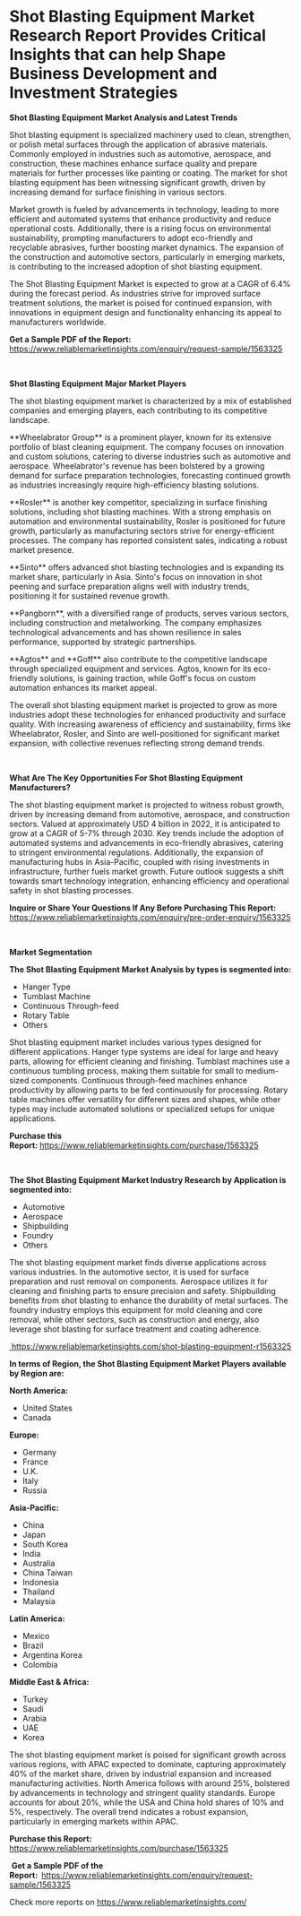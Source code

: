 <p><h1>Shot Blasting Equipment Market Research Report Provides Critical Insights that can help Shape Business Development and Investment Strategies</h1></p><p><strong>Shot Blasting Equipment Market Analysis and Latest Trends</strong></p>
<p><p>Shot blasting equipment is specialized machinery used to clean, strengthen, or polish metal surfaces through the application of abrasive materials. Commonly employed in industries such as automotive, aerospace, and construction, these machines enhance surface quality and prepare materials for further processes like painting or coating. The market for shot blasting equipment has been witnessing significant growth, driven by increasing demand for surface finishing in various sectors.</p><p>Market growth is fueled by advancements in technology, leading to more efficient and automated systems that enhance productivity and reduce operational costs. Additionally, there is a rising focus on environmental sustainability, prompting manufacturers to adopt eco-friendly and recyclable abrasives, further boosting market dynamics. The expansion of the construction and automotive sectors, particularly in emerging markets, is contributing to the increased adoption of shot blasting equipment.</p><p>The Shot Blasting Equipment Market is expected to grow at a CAGR of 6.4% during the forecast period. As industries strive for improved surface treatment solutions, the market is poised for continued expansion, with innovations in equipment design and functionality enhancing its appeal to manufacturers worldwide.</p></p>
<p><strong>Get a Sample PDF of the Report:&nbsp;</strong> <a href="https://www.reliablemarketinsights.com/enquiry/request-sample/1563325?utm_campaign=2004&utm_medium=2&utm_source=Github&utm_content=ia&utm_term=22022025&utm_id=shot-blasting-equipment">https://www.reliablemarketinsights.com/enquiry/request-sample/1563325</a></p>
<p>&nbsp;</p>
<p><strong>Shot Blasting Equipment Major Market Players</strong></p>
<p><p>The shot blasting equipment market is characterized by a mix of established companies and emerging players, each contributing to its competitive landscape.</p><p>**Wheelabrator Group** is a prominent player, known for its extensive portfolio of blast cleaning equipment. The company focuses on innovation and custom solutions, catering to diverse industries such as automotive and aerospace. Wheelabrator's revenue has been bolstered by a growing demand for surface preparation technologies, forecasting continued growth as industries increasingly require high-efficiency blasting solutions.</p><p>**Rosler** is another key competitor, specializing in surface finishing solutions, including shot blasting machines. With a strong emphasis on automation and environmental sustainability, Rosler is positioned for future growth, particularly as manufacturing sectors strive for energy-efficient processes. The company has reported consistent sales, indicating a robust market presence.</p><p>**Sinto** offers advanced shot blasting technologies and is expanding its market share, particularly in Asia. Sinto's focus on innovation in shot peening and surface preparation aligns well with industry trends, positioning it for sustained revenue growth.</p><p>**Pangborn**, with a diversified range of products, serves various sectors, including construction and metalworking. The company emphasizes technological advancements and has shown resilience in sales performance, supported by strategic partnerships.</p><p>**Agtos** and **Goff** also contribute to the competitive landscape through specialized equipment and services. Agtos, known for its eco-friendly solutions, is gaining traction, while Goff's focus on custom automation enhances its market appeal.</p><p>The overall shot blasting equipment market is projected to grow as more industries adopt these technologies for enhanced productivity and surface quality. With increasing awareness of efficiency and sustainability, firms like Wheelabrator, Rosler, and Sinto are well-positioned for significant market expansion, with collective revenues reflecting strong demand trends.</p></p>
<p>&nbsp;</p>
<p><strong>What Are The Key Opportunities For Shot Blasting Equipment Manufacturers?</strong></p>
<p><p>The shot blasting equipment market is projected to witness robust growth, driven by increasing demand from automotive, aerospace, and construction sectors. Valued at approximately USD 4 billion in 2022, it is anticipated to grow at a CAGR of 5-7% through 2030. Key trends include the adoption of automated systems and advancements in eco-friendly abrasives, catering to stringent environmental regulations. Additionally, the expansion of manufacturing hubs in Asia-Pacific, coupled with rising investments in infrastructure, further fuels market growth. Future outlook suggests a shift towards smart technology integration, enhancing efficiency and operational safety in shot blasting processes.</p></p>
<p><strong>Inquire or Share Your Questions If Any Before Purchasing This Report:</strong> <a href="https://www.reliablemarketinsights.com/enquiry/pre-order-enquiry/1563325?utm_campaign=2004&utm_medium=2&utm_source=Github&utm_content=ia&utm_term=22022025&utm_id=shot-blasting-equipment">https://www.reliablemarketinsights.com/enquiry/pre-order-enquiry/1563325</a></p>
<p>&nbsp;</p>
<p><strong>Market Segmentation</strong></p>
<p><strong>The Shot Blasting Equipment Market Analysis by types is segmented into:</strong></p>
<p><ul><li>Hanger Type</li><li>Tumblast Machine</li><li>Continuous Through-feed</li><li>Rotary Table</li><li>Others</li></ul></p>
<p><p>Shot blasting equipment market includes various types designed for different applications. Hanger type systems are ideal for large and heavy parts, allowing for efficient cleaning and finishing. Tumblast machines use a continuous tumbling process, making them suitable for small to medium-sized components. Continuous through-feed machines enhance productivity by allowing parts to be fed continuously for processing. Rotary table machines offer versatility for different sizes and shapes, while other types may include automated solutions or specialized setups for unique applications.</p></p>
<p><strong>Purchase this Report:&nbsp;</strong><a href="https://www.reliablemarketinsights.com/purchase/1563325?utm_campaign=2004&utm_medium=2&utm_source=Github&utm_content=ia&utm_term=22022025&utm_id=shot-blasting-equipment">https://www.reliablemarketinsights.com/purchase/1563325</a></p>
<p>&nbsp;</p>
<p><strong>The Shot Blasting Equipment Market Industry Research by Application is segmented into:</strong></p>
<p><ul><li>Automotive</li><li>Aerospace</li><li>Shipbuilding</li><li>Foundry</li><li>Others</li></ul></p>
<p><p>The shot blasting equipment market finds diverse applications across various industries. In the automotive sector, it is used for surface preparation and rust removal on components. Aerospace utilizes it for cleaning and finishing parts to ensure precision and safety. Shipbuilding benefits from shot blasting to enhance the durability of metal surfaces. The foundry industry employs this equipment for mold cleaning and core removal, while other sectors, such as construction and energy, also leverage shot blasting for surface treatment and coating adherence.</p></p>
<p><a href="https://www.reliablemarketinsights.com/shot-blasting-equipment-r1563325?utm_campaign=2004&utm_medium=2&utm_source=Github&utm_content=ia&utm_term=22022025&utm_id=shot-blasting-equipment">&nbsp;https://www.reliablemarketinsights.com/shot-blasting-equipment-r1563325</a></p>
<p><strong>In terms of Region, the Shot Blasting Equipment Market Players available by Region are:</strong></p>
<p>
    <p> <strong> North America: </strong>
        <ul>
            <li>United States</li>
            <li>Canada</li>
        </ul>
        </p> 
    <p> <strong> Europe: </strong>
        <ul>
            <li>Germany</li>
            <li>France</li>
            <li>U.K.</li>
            <li>Italy</li>
            <li>Russia</li>
        </ul>
        </p> 
    <p> <strong> Asia-Pacific: </strong>
        <ul>
            <li>China</li>
            <li>Japan</li>
            <li>South Korea</li>
            <li>India</li>
            <li>Australia</li>
            <li>China Taiwan</li>
            <li>Indonesia</li>
            <li>Thailand</li>
            <li>Malaysia</li>
        </ul>
        </p> 
    <p> <strong> Latin America: </strong>
        <ul>
            <li>Mexico</li>
            <li>Brazil</li>
            <li>Argentina Korea</li>
            <li>Colombia</li>
        </ul>
        </p> 
    <p> <strong> Middle East & Africa: </strong>
        <ul>
            <li>Turkey</li>
            <li>Saudi</li>
            <li>Arabia</li>
            <li>UAE</li>
            <li>Korea</li>
        </ul>
    </p>
    </p>
<p><p>The shot blasting equipment market is poised for significant growth across various regions, with APAC expected to dominate, capturing approximately 40% of the market share, driven by industrial expansion and increased manufacturing activities. North America follows with around 25%, bolstered by advancements in technology and stringent quality standards. Europe accounts for about 20%, while the USA and China hold shares of 10% and 5%, respectively. The overall trend indicates a robust expansion, particularly in emerging markets within APAC.</p></p>
<p><strong>Purchase this Report: </strong><a href="https://www.reliablemarketinsights.com/purchase/1563325?utm_campaign=2004&utm_medium=2&utm_source=Github&utm_content=ia&utm_term=22022025&utm_id=shot-blasting-equipment">https://www.reliablemarketinsights.com/purchase/1563325</a></p>
<p>&nbsp;<strong>Get a Sample PDF of the Report:&nbsp;&nbsp;</strong><a href="https://www.reliablemarketinsights.com/enquiry/request-sample/1563325?utm_campaign=2004&utm_medium=2&utm_source=Github&utm_content=ia&utm_term=22022025&utm_id=shot-blasting-equipment">https://www.reliablemarketinsights.com/enquiry/request-sample/1563325</a></p>
<p><strong></strong></p>
<p>Check more reports on <a href="https://www.reliablemarketinsights.com/?utm_campaign=2004&utm_medium=2&utm_source=Github&utm_content=ia&utm_term=22022025&utm_id=shot-blasting-equipment">https://www.reliablemarketinsights.com/</a></p>